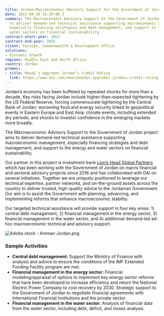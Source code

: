 ```yaml
---
title: Jordan—Macroeconomic Advisory Support for the Government of Jordan
date: 2023-04-19 15:29:00 Z
summary: The Macroeconomic Advisory Support to the Government of Jordan project aims
  to deliver demand-led technical assistance supporting macroeconomic management,
  especially financing strategies and debt management, and support to the energy and
  water sectors on financial sustainability.
contract-start-year: 2023
contract-end-year: 2025
client: Foreign, Commonwealth & Development Office
solutions:
- Economic Growth
regions: Middle East and North Africa
country: Jordan
promos:
- title: Moody’s Upgrades Jordan’s Credit Rating
  link: https://www.dai.com/news/moodys-upgrades-jordans-credit-rating
---
```


Jordan’s economy has been buffeted by repeated shocks for more than a decade. Key risks facing Jordan include higher-than-expected tightening by the US Federal Reserve, forcing commensurate tightening by the Central Bank of Jordan; worsening food and energy security linked to geopolitical events in Eastern Europe and East Asia; climate events, including extended dry periods; and shocks to investor confidence in the emerging markets more broadly.

The Macroeconomic Advisory Support to the Government of Jordan project aims to deliver demand-led technical assistance supporting macroeconomic management, especially financing strategies and debt management, and support to the energy and water sectors on financial sustainability.

Our partner in this project is investment bank [Lion’s Head Global Partners](https://www.lhgp.com/) which has been working with the Government of Jordan on macro financial and sectoral advisory projects since 2016 and has collaborated with DAI on several initiatives. Together we are uniquely positioned to leverage our technical expertise, partner networks, and on-the-ground assets across the country to deliver trusted, high-quality advice to the Jordanian Government. Our aim is to assist the Government with planning, advancing, and implementing reforms that enhance macroeconomic stability.

Our targeted technical assistance will provide support in four key areas: 1) central debt management, 2) financial management in the energy sector, 3) financial management in the water sector, and 4) additional demand-led ad-hoc macroeconomic technical and advisory support.

![Adobe stock - Amman Jordan.png](/uploads/Adobe%20stock%20-%20Amman%20Jordan.png)

### Sample Activities

* **Central debt management:** Support the Ministry of Finance with analysis and advice to ensure the conditions of the IMF Extended Funding Facility program are met.
* **Financial management in the energy sector:** Financial modeling/appraisal of options to implement key energy sector reforms that have been developed to increase efficiency and return the National Electric Power Company to cost recovery by 2030. Strategic support to the Government of Jordan to negotiate financial agreements with International Financial Institutions and the private sector.
* **Financial management in the water sector:** Analysis of financial data from the water sector, including debt, deficit, and losses analysis.
